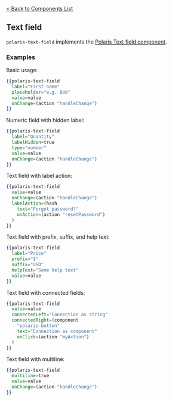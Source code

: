 [< Back to Components List](../README.md#components)

## Text field

`polaris-text-field` implements the [Polaris Text field component](https://polaris.shopify.com/components/forms/text-field).

### Examples

Basic usage:

```hbs
{{polaris-text-field
  label="First name"
  placeholder="e.g. Bob"
  value=value
  onChange=(action "handleChange")
}}
```

Numeric field with hidden label:

```hbs
{{polaris-text-field
  label="Quantity"
  labelHidden=true
  type="number"
  value=value
  onChange=(action "handleChange")
}}
```

Text field with label action:

```hbs
{{polaris-text-field
  value=value
  onChange=(action "handleChange")
  labelAction=(hash
    text="Forgot password?"
    onAction=(action "resetPassword")
  )
}}
```

Text field with prefix, suffix, and help text:

```hbs
{{polaris-text-field
  label="Price"
  prefix="$"
  suffix="USD"
  helpText="Some help text"
  value=value
}}
```

Text field with connected fields:

```hbs
{{polaris-text-field
  value=value
  connectedLeft="Connection as string"
  connectedRight=(component
    "polaris-button"
    text="Connection as component"
    onClick=(action "myAction")
  )
}}
```

Text field with multiline:

```hbs
{{polaris-text-field
  multiline=true
  value=value
  onChange=(action "handleChange")
}}
```

